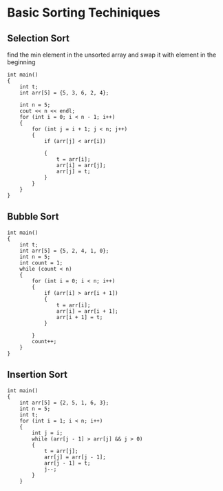 # Basic Sorting Techiniques
## Selection Sort
find the min element in the unsorted array and swap it with element in the beginning
```
int main()
{
    int t;
    int arr[5] = {5, 3, 6, 2, 4};

    int n = 5;
    cout << n << endl;
    for (int i = 0; i < n - 1; i++)
    {
        for (int j = i + 1; j < n; j++)
        {
            if (arr[j] < arr[i])

            {
                t = arr[i];
                arr[i] = arr[j];
                arr[j] = t;
            }
        }
    }
}
```

## Bubble Sort
```
int main()
{
    int t;
    int arr[5] = {5, 2, 4, 1, 0};
    int n = 5;
    int count = 1;
    while (count < n)
    {
        for (int i = 0; i < n; i++)
        {
            if (arr[i] > arr[i + 1])
            {
                t = arr[i];
                arr[i] = arr[i + 1];
                arr[i + 1] = t;
            }

        }
        count++;
    }
}
```
## Insertion Sort
```
int main()
{
    int arr[5] = {2, 5, 1, 6, 3};
    int n = 5;
    int t;
    for (int i = 1; i < n; i++)
    {
        int j = i;
        while (arr[j - 1] > arr[j] && j > 0)
        {
            t = arr[j];
            arr[j] = arr[j - 1];
            arr[j - 1] = t;
            j--;
        }
    }
```
